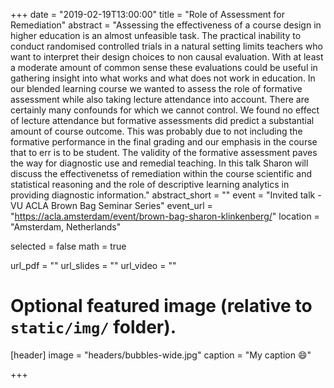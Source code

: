 +++
date = "2019-02-19T13:00:00"
title = "Role of Assessment for Remediation"
abstract = "Assessing the effectiveness of a course design in higher education is an almost unfeasible task. The practical inability to conduct randomised controlled trials in a natural setting limits teachers who want to interpret their design choices to non causal evaluation. With at least a moderate amount of common sense these evaluations could be useful in gathering insight into what works and what does not work in education. In our blended learning course we wanted to assess the role of formative assessment while also taking lecture attendance into account. There are certainly many confounds for which we cannot control. We found no effect of lecture attendance but formative assessments did predict a substantial amount of course outcome. This was probably due to not including the formative performance in the final grading and our emphasis in the course that to err is to be student. The validity of the formative assessment paves the way for diagnostic use and remedial teaching. In this talk Sharon will discuss the effectivenetss of remediation within the  course scientific and statistical reasoning and the role of descriptive learning analytics in providing diagnostic information."
abstract_short = ""
event = "Invited talk - VU ACLA Brown Bag Seminar Series"
event_url = "https://acla.amsterdam/event/brown-bag-sharon-klinkenberg/"
location = "Amsterdam, Netherlands"

selected = false
math = true

url_pdf = ""
url_slides = ""
url_video = ""

# Optional featured image (relative to `static/img/` folder).
[header]
image = "headers/bubbles-wide.jpg"
caption = "My caption :smile:"

+++